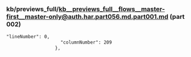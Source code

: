 ### kb/previews_full/kb__previews_full__flows__master-first__master-only@auth.har.part056.md.part001.md (part 002)

```md
"lineNumber": 0,
                    "columnNumber": 209
                  },
              
```

```
